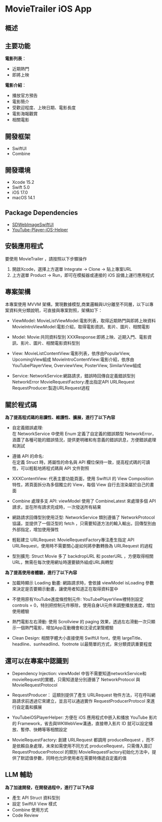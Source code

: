 # MovieTrailer iOS App

## 概述


## 主要功能

**電影列表**：
  - 近期熱門
  - 即將上映

**電影介紹**：
  - 播放官方預告
  - 電影簡介
  - 受歡迎程度、上映日期、電影長度
  - 電影海報觀賞
  - 相關電影

## 開發框架
  - SwiftUI
  - Combine

## 開發環境
  - Xcode 15.2
  - Swift 5.0
  - iOS 17.0
  - macOS 14.1

## Package Dependencies
  - [SDWebImageSwiftUI](https://github.com/SDWebImage/SDWebImageSwiftUI)
  - [YouTube-Player-iOS-Helper](https://github.com/youtube/youtube-ios-player-helper)

## 安裝應用程式

要使用 MovieTrailer ，請按照以下步驟操作

1. 開啟Xcode，選擇上方選單 Integrate -> Clone -> 貼上專案URL  
2. 上方選單 Product -> Run，即可在模擬器或連接的 iOS 設備上運行應用程式

## 專案架構

本專案使用 MVVM 架構，實現數據模型,商業邏輯與UI分離至不同層，以下以專案資料夾分類說明，可直接與專案對照，架構如下：

- ViewModel: 
  MovieListViewModel:電影列表，取得近期熱門與即將上映資料
  MovieIntroViewModel:電影介紹，取得電影資訊、影片、圖片、相關電影
  
- Model:
  Movie:共同資料型別
  XXXResponse:即將上映、近期入門、電影資訊、影片、圖片、相關電影資料型別
  
- View:
  MovieListContentView:電影列表，依序由PopularView, UpcomingView組成
  MovieIntroContentView:電影介紹，依序由YouTubePlayerView, OverviewView, PosterView, SimilarView組成

- Service:
  NetworkService:網路請求，錯誤時回傳自定義錯誤型別NetworkError
  MovieRequestFactory:產出指定API URLRequest
  RequestProducer:製造URLRequest過程

## 關於程式碼

**為了提高程式碼的易讀性、維護性、擴展，進行了以下內容**

- 自定義錯誤處理:  
  在 NetworkService 中使用 Enum 定義了自定義的錯誤類型 NetworkError，涵蓋了各種可能的錯誤情況，提供更明確和有意義的錯誤訊息，方便錯誤處理和測試

- 遵循 API 的命名:  
  在定義 Struct 時，將屬性的命名與 API 欄位保持一致，提高程式碼的可讀性，可以輕鬆地將程式碼與 API 文件對照

- XXXContentView:
  代表主要功能頁面，使用 SwiftUI 的 View Composition 特性，將頁面拆分為多個獨立的 View，每個 View 自行去渲染屬於自己的畫面

- Combine 處理多支 API:
  viewModel 使用了 CombineLatest 來處理多個 API 請求，並在所有請求完成時，一次發送所有結果

- 網路請求回傳型別使用泛型:
  NetworkService 類別遵循了 NetworkProtocol 協議，並提供了一個泛型的 fetch ，只需要知道方法的輸入輸出，回傳型別由外部指定，增加使用彈性

- 輕鬆建立 URLRequest:
  MovieRequestFactory專注產生指定 API URLRequest，使用時不需要關心是如何將參數轉換為 URLRequest 的過程

- 型別擴充:
  Struct Movie 多了 backdropURL 和 posterURL ，方便取得相關URL，無需在每次使用網址時還要額外組成URL與轉型

**為了提高使用者體驗，進行了以下內容**

- 加載時顯示 Loading 動畫:
  網路請求時，會依據 viewModel isLoading 參數來決定是否要顯示動畫，讓使用者知道正在取得資料當中
  
- 不使用原有YouTube進度條控制元件:
  YouTubePlayerView裡特別設定 controls = 0，特別把控制元件移除，使用自身UI元件來調整播放進度，增加使用體驗

- 熱門電影左右滑動:
  使用 Scrollview 的 paging 效果，透過左右滑動一次只顯示一個熱門電影，增加App互動機會和沈浸式瀏覽體驗

- Clean Design:
  相關字體大小直接使用 SwiftUI font，使用 largeTitle、headline、sunheadlind、footnote 以最簡單的方式，來分類資訊重要程度

## 還可以在專案中認識到

- Dependency Injection:
  viewModel 中皆不需要知道networkService和movieRequest的實體，只需知道是分別遵循了 NetworkProtocol 與 MovieRequestProtocol

- RequestProducer：
  這類別提供了產生 URLRequest 物件方法，可在呼叫網路請求前透過它來建立，並且可以通過實作 RequestProducerProtocol 來進行自定義和擴展
  
- YouTubeiOSPlayerHelper:
  方便在 iOS 應用程式中嵌入和播放 YouTube 影片的 Framework，省去與WKWebView溝通，直接帶入影片 ID 就可以設定播放、暫停、快轉等等相關設定
  
- MovieRequestFactory:
  創建 URLRequest 都調用 produceRequest ，而不是依賴自身處理，未來如需使用不同方式 produceRequest，只需傳入簽訂 RequestProducerProtocol 的類別
  MovieRequestFactory初始化方法中，提供了默認值參數，同時也允許使用者在需要時傳遞自定義的值

## LLM 輔助

**為了加速開發，在開發過程中，進行了以下內容**

- 產生 API Struct 資料型別
- 設定 SwiftUI View 樣式
- Combine 使用方式
- Code Review


